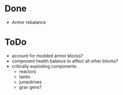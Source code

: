 # Done
* Armor rebalance

# ToDo
* account for modded armor blocks?
* component health balance to affect all other blocks?
* critically exploding components.
	* reactors
	* tanks
	* jumpdrives
	* grav gens?